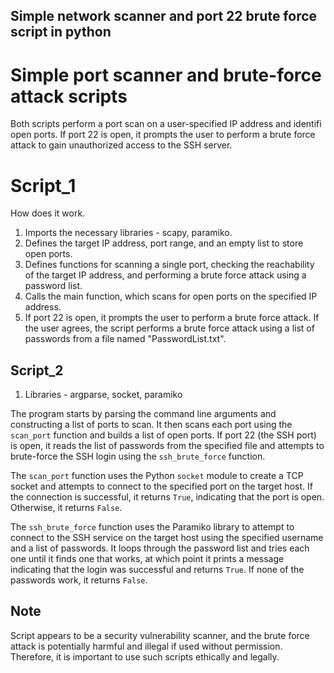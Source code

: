 ## Simple network scanner and port 22 brute force script in python

# Simple port scanner and brute-force attack scripts

Both scripts perform a port scan on a user-specified IP address and identifi open ports. 
If port 22 is open, it prompts the user to perform a brute force attack to gain unauthorized access to the SSH server.


# Script_1

How does it work.

1.  Imports the necessary libraries - scapy, paramiko.
2.  Defines the target IP address, port range, and an empty list to store open ports.
3.  Defines functions for scanning a single port, checking the reachability of the target IP address, and performing a brute force attack using a password list.
4.  Calls the main function, which scans for open ports on the specified IP address.
5.  If port 22 is open, it prompts the user to perform a brute force attack. If the user agrees, the script performs a brute force attack using a list of passwords from a file named "PasswordList.txt".


## Script_2

1. Libraries - argparse, socket, paramiko

The program starts by parsing the command line arguments and constructing a list of ports to scan. It then scans each port using the `scan_port` function and builds a list of open ports. If port 22 (the SSH port) is open, it reads the list of passwords from the specified file and attempts to brute-force the SSH login using the `ssh_brute_force` function.

The `scan_port` function uses the Python `socket` module to create a TCP socket and attempts to connect to the specified port on the target host. If the connection is successful, it returns `True`, indicating that the port is open. Otherwise, it returns `False`.

The `ssh_brute_force` function uses the Paramiko library to attempt to connect to the SSH service on the target host using the specified username and a list of passwords. It loops through the password list and tries each one until it finds one that works, at which point it prints a message indicating that the login was successful and returns `True`. If none of the passwords work, it returns `False`.


## Note

Script appears to be a security vulnerability scanner, and the brute force attack is potentially harmful and illegal if used without permission. Therefore, it is important to use such scripts ethically and legally.
